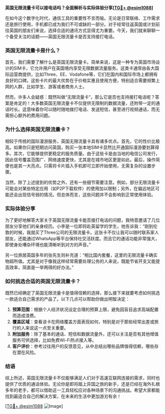 **英国无限流量卡可以接电话吗？全面解析与实际体验分享[[TG💪+ @esim1088](https://t.me/s/esim1088)]**

在如今这个数字化时代，通信工具的重要性不言而喻。无论是日常联络、工作需求还是旅行使用，手机都已成为我们不可或缺的一部分。对于经常往返英国或计划前往英国的朋友们来说，选择合适的通讯方式显得尤为重要。今天，我们就来聊聊一个备受关注的话题——英国无限流量卡是否支持接打电话。

### 英国无限流量卡是什么？

首先，我们需要了解什么是英国无限流量卡。简单来说，这是一种专为英国市场设计的SIM卡，它允许用户在英国境内享受无限数据流量服务。这类卡通常由各大国际运营商提供，比如Three、EE、Vodafone等，它们在国内和国际市场上都拥有良好的口碑。这些卡片的最大优势在于价格实惠且使用方便，特别适合需要频繁上网的人群，比如学生、游客或者商务人士。

然而，许多人会疑惑：既然叫做“无限流量卡”，那么它是否也支持接打电话呢？答案是肯定的！大多数英国无限流量卡不仅提供无限制的数据流量，还附带一定的通话时长。这意味着你可以随时随地拨打电话、发送短信，甚至进行视频通话，而无需担心额外的费用问题。

### 为什么选择英国无限流量卡？

相较于传统的国际漫游服务，英国无限流量卡具有诸多优点。首先，它的性价比极高。如果你只是短期访问英国，购买一张本地SIM卡显然比开通国际漫游要划算得多。其次，它能够提供更稳定的服务质量。由于这些卡是由当地的电信公司发行，因此信号覆盖范围广、网络速度更快，尤其是在城市地区更是如此。最后，操作简便也是其一大亮点。只需将卡片插入手机即可立即开始使用，无需复杂的设置步骤。

当然，除了上述提到的优势之外，还有一些细节需要注意。例如，部分无限流量卡可能会对某些特定应用（如P2P下载软件）的使用加以限制；另外，在偏远地区可能还会出现信号弱的情况。但总体而言，这些问题并不会影响到正常使用体验。

### 实际体验分享

为了更好地解答大家关于英国无限流量卡能否接打电话的问题，我特意邀请了几位朋友分享他们的亲身经历。小李是一位即将赴英留学的学生，他告诉我：“刚到伦敦的时候，我就买了Three公司的无限流量卡。这张卡不仅让我可以随时联系家人朋友，还能通过WhatsApp等平台保持社交活跃度。而且它的通话功能非常强大，即使身处嘈杂环境也能清晰听到对方的声音。”

另一位旅居英国多年的张先生则补充道：“相比国内套餐，这里的无限流量卡确实物超所值。尤其是对于像我这样经常需要处理公务的人来说，既能节省开支又能提高效率，简直是一举两得的好办法。”

### 如何挑选合适的英国无限流量卡？

既然已经确定了英国无限流量卡是值得信赖的选择，那么接下来就要考虑如何挑选一款适合自己需求的产品了。以下几点可以帮助你做出明智决定：

1. **预算范围**：根据个人经济状况设定合理的预算上限，避免因盲目追求高端配置而造成浪费。
2. **覆盖区域**：查看该卡在网络覆盖方面表现如何，特别是对于那些经常出差或旅行的人来说这一点至关重要。
3. **附加服务**：除了基本的通话、短信和数据流量外，还可以关注是否有其他增值服务可供选择，比如免费Wi-Fi热点接入等。
4. **客户评价**：参考过往用户的反馈意见，从中总结出哪些品牌值得信赖，哪些存在潜在风险。

### 结语

综上所述，英国无限流量卡不仅能够满足人们对于高速互联网连接的需求，同时也提供了优质的通话体验。无论你是即将踏上异国之旅的新手，还是已经在海外扎根多年的老手，都可以借助这一工具轻松应对各种场景下的沟通挑战。希望大家都能找到最适合自己的解决方案，在未来的生活中更加游刃有余！

[[TG💪+ @esim1088](https://t.me/s/esim1088) ![Image](https://i.postimg.cc/4NQfJmqS/Snipaste-2025-05-13-00-14-12.png)]